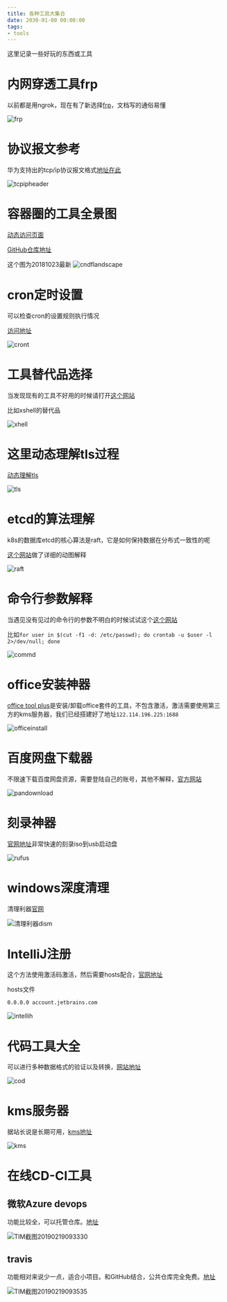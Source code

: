 ```yaml
---
title: 各种工具大集合
date: 2030-01-00 00:00:00
tags:
- tools
---
```


这里记录一些好玩的东西或工具

<!--more-->

# 内网穿透工具frp

以前都是用ngrok，现在有了新选择[frp](https://github.com/fatedier/frp/blob/master/README_zh.md#%E9%80%9A%E8%BF%87-ssh-%E8%AE%BF%E9%97%AE%E5%85%AC%E5%8F%B8%E5%86%85%E7%BD%91%E6%9C%BA%E5%99%A8)，文档写的通俗易懂

![frp](https://qiniu.li-rui.top/frp.png)

# 协议报文参考

华为支持出的tcp/ip协议报文格式[地址在此](http://support.huawei.com/hedex/pages/EDOC100010596730006905/04/EDOC100010596730006905/04/resources/message/cd_feature_cover.html)

![tcpipheader](https://qiniu.li-rui.top/tcpipheader.png)

# 容器圈的工具全景图

[动态访问页面](https://landscape.cncf.io/ "动态访问页面，可以动态查看")

[GitHub仓库地址](https://github.com/cncf/landscape "GitHub仓库地址，可查看源码")

这个图为20181023最新
![cndflandscape](https://qiniu.li-rui.top/cndflandscape.png)

# cron定时设置

可以检查cron的设置规则执行情况

[访问地址](https://crontab.guru/)

![cront](https://qiniu.li-rui.top/cront.png)

# 工具替代品选择

当发现现有的工具不好用的时候请打开[这个网站](https://alternativeto.net/)

比如xshell的替代品

![xhell](https://qiniu.li-rui.top/xhell.png)


# 这里动态理解tls过程

[动态理解tls](https://tls.ulfheim.net/)

![tls](https://qiniu.li-rui.top/tls.png)

# etcd的算法理解

k8s的数据库etcd的核心算法是raft，它是如何保持数据在分布式一致性的呢

[这个网站](http://thesecretlivesofdata.com/raft/)做了详细的动图解释

![raft](https://qiniu.li-rui.top/raft.png)

# 命令行参数解释

当遇见没有见过的命令行的参数不明白的时候试试这个[这个网站](https://explainshell.com/)

比如`for user in $(cut -f1 -d: /etc/passwd); do crontab -u $user -l 2>/dev/null; done`

![commd](https://qiniu.li-rui.top/commd.png)

# office安装神器

[office tool plus](https://otp.landian.la/en-us/)是安装/卸载office套件的工具，不包含激活，激活需要使用第三方的kms服务器，我们已经搭建好了地址`122.114.196.225:1688`

![officeinstall](https://qiniu.li-rui.top/officeinstall.png)

# 百度网盘下载器

不限速下载百度网盘资源，需要登陆自己的账号，其他不解释，[官方网站](https://www.pandownload.com/)

![pandownload](https://qiniu.li-rui.top/pandownload.png)

# 刻录神器

[官网地址](https://rufus.ie/en_IE.html)非常快速的刻录iso到usb启动盘

![rufus](https://qiniu.li-rui.top/rufus.png)

# windows深度清理

清理利器[官网](http://www.chuyu.me/en/index.html)

![清理利器dism](https://qiniu.li-rui.top/清理利器dism.png)

# IntelliJ注册

这个方法使用激活码激活，然后需要hosts配合，[官网地址](http://idea.lanyus.com/)

hosts文件

```bash
0.0.0.0 account.jetbrains.com
```

![intellih](https://qiniu.li-rui.top/intellih.png)

# 代码工具大全

可以进行多种数据格式的验证以及转换，[网站地址](https://codebeautify.org/)

![cod](https://qiniu.li-rui.top/cod.png)

# kms服务器

据站长说是长期可用，[kms地址](http://kms.cangshui.net/)

![kms](https://qiniu.li-rui.top/kms.png)

# 在线CD-CI工具

## 微软Azure devops

功能比较全，可以托管仓库。[地址](https://azure.microsoft.com/en-us/services/devops/)

![TIM截图20190219093330](https://qiniu.li-rui.top/TIM截图20190219093330.png)

## travis

功能相对来说少一点，适合小项目。和GitHub结合，公共仓库完全免费。[地址](https://travis-ci.org/)

![TIM截图20190219093535](https://qiniu.li-rui.top/TIM截图20190219093535.png)